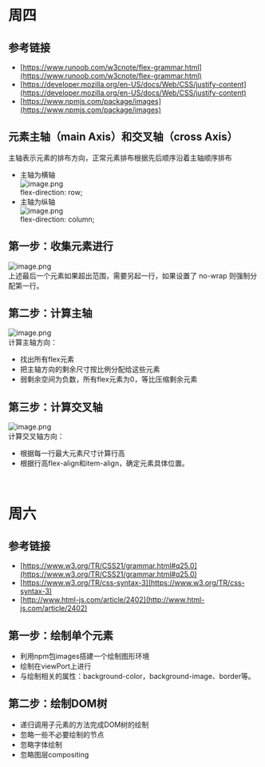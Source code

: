 # 周四
<a name="eMtYZ"></a>
## 参考链接

- [https://www.runoob.com/w3cnote/flex-grammar.html](https://www.runoob.com/w3cnote/flex-grammar.html)
- [https://developer.mozilla.org/en-US/docs/Web/CSS/justify-content](https://developer.mozilla.org/en-US/docs/Web/CSS/justify-content)
- [https://www.npmjs.com/package/images](https://www.npmjs.com/package/images)
<a name="LSXod"></a>
## 元素主轴（main Axis）和交叉轴（cross Axis）
主轴表示元素的排布方向，正常元素排布根据先后顺序沿着主轴顺序排布

- 主轴为横轴<br />![image.png](https://cdn.nlark.com/yuque/0/2020/png/412491/1590592675371-2e7a4eb7-50ae-45b4-8707-f8a84315e2a3.png#align=left&display=inline&height=192&margin=%5Bobject%20Object%5D&name=image.png&originHeight=296&originWidth=473&size=9727&status=done&style=none&width=307)<br />flex-direction: row;
- 主轴为纵轴<br />![image.png](https://cdn.nlark.com/yuque/0/2020/png/412491/1590593572336-fd24e791-bc05-4188-bcb1-828af982bfe8.png#align=left&display=inline&height=174&margin=%5Bobject%20Object%5D&name=image.png&originHeight=348&originWidth=462&size=10463&status=done&style=none&width=231)<br />flex-direction: column;



<a name="i2TkY"></a>
## 第一步：收集元素进行
![image.png](https://cdn.nlark.com/yuque/0/2020/png/412491/1590594601406-ad7edb9f-1da3-41c9-9541-ed2b3fcce7c7.png#align=left&display=inline&height=185&margin=%5Bobject%20Object%5D&name=image.png&originHeight=369&originWidth=534&size=14379&status=done&style=none&width=267)<br />上述最后一个元素如果超出范围，需要另起一行，如果设置了 no-wrap 则强制分配第一行。<br />

<a name="5Y2UW"></a>
## 第二步：计算主轴
![image.png](https://cdn.nlark.com/yuque/0/2020/png/412491/1590595217828-7e4c8896-aaa3-4d49-9c06-b29306366ae8.png#align=left&display=inline&height=189&margin=%5Bobject%20Object%5D&name=image.png&originHeight=378&originWidth=467&size=14942&status=done&style=none&width=233.5)<br />计算主轴方向：

- 找出所有flex元素
- 把主轴方向的剩余尺寸按比例分配给这些元素
- 弱剩余空间为负数，所有flex元素为0，等比压缩剩余元素



<a name="1LI60"></a>
## 第三步：计算交叉轴
![image.png](https://cdn.nlark.com/yuque/0/2020/png/412491/1590595436393-b9be07a3-a65f-45bc-b45b-90751c77a1eb.png#align=left&display=inline&height=168&margin=%5Bobject%20Object%5D&name=image.png&originHeight=336&originWidth=479&size=16702&status=done&style=none&width=239.5)<br />计算交叉轴方向：

- 根据每一行最大元素尺寸计算行高
- 根据行高flex-align和item-align，确定元素具体位置。


<br />

<a name="Y1JKi"></a>
# 周六
## 参考链接

- [https://www.w3.org/TR/CSS21/grammar.html#q25.0](https://www.w3.org/TR/CSS21/grammar.html#q25.0)
- [https://www.w3.org/TR/css-syntax-3](https://www.w3.org/TR/css-syntax-3)
- [http://www.html-js.com/article/2402](http://www.html-js.com/article/2402)

<a name="fau1m"></a>
## 第一步：绘制单个元素

- 利用npm包images搭建一个绘制图形环境
- 绘制在viewPort上进行
- 与绘制相关的属性：background-color，background-image、border等。
<a name="ICLsF"></a>
## 第二步：绘制DOM树

- 递归调用子元素的方法完成DOM树的绘制
- 忽略一些不必要绘制的节点
- 忽略字体绘制
- 忽略图层compositing

